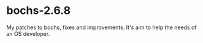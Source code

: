 bochs-2.6.8
===========

My patches to bochs, fixes and improvements. It's aim to help the needs of an OS developer.
